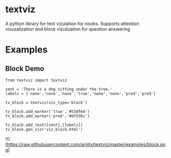 # textviz
A python library for text vizulation for noobs. Supports attention visuzalization and block vizulization for question answering

# Examples

## Block Demo

    from textviz import textviz

    sent = 'There is a dog sitting under the tree.'
    labels = ['none','none','none','true','none','none','pred','pred']

    tv_block = textviz(viz_type='block')

    tv_block.add_marker('true','#53df64')
    tv_block.add_marker('pred','#df536c')

    tv_block.add_text([sent],[labels])
    tv_block.gen_viz('viz_block.html')
    
 !()[https://raw.githubusercontent.com/arijitx/textviz/master/examples/block.png]
